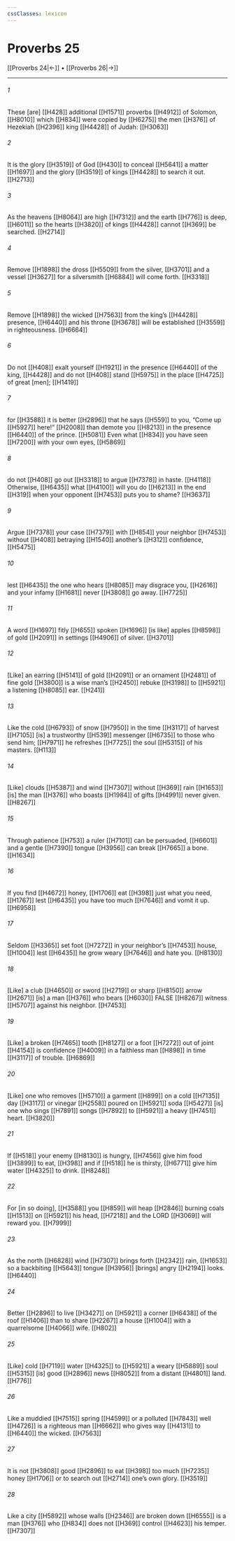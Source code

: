 ```yaml
---
cssClasses: lexicon
---
```


# Proverbs 25

[[Proverbs 24|←]] • [[Proverbs 26|→]]

---

###### 1
These [are] [[H428]] additional [[H1571]] proverbs [[H4912]] of Solomon, [[H8010]] which [[H834]] were copied by [[H6275]] the men [[H376]] of Hezekiah [[H2396]] king [[H4428]] of Judah: [[H3063]]

###### 2
It is the glory [[H3519]] of God [[H430]] to conceal [[H5641]] a matter [[H1697]] and the glory [[H3519]] of kings [[H4428]] to search it out. [[H2713]]

###### 3
As the heavens [[H8064]] are high [[H7312]] and the earth [[H776]] is deep, [[H6011]] so the hearts [[H3820]] of kings [[H4428]] cannot [[H369]] be searched. [[H2714]]

###### 4
Remove [[H1898]] the dross [[H5509]] from the silver, [[H3701]] and a vessel [[H3627]] for a silversmith [[H6884]] will come forth. [[H3318]]

###### 5
Remove [[H1898]] the wicked [[H7563]] from the king’s [[H4428]] presence, [[H6440]] and his throne [[H3678]] will be established [[H3559]] in righteousness. [[H6664]]

###### 6
Do not [[H408]] exalt yourself [[H1921]] in the presence [[H6440]] of the king, [[H4428]] and do not [[H408]] stand [[H5975]] in the place [[H4725]] of great [men]; [[H1419]]

###### 7
for [[H3588]] it is better [[H2896]] that he says [[H559]] to you,  “Come up [[H5927]] here!” [[H2008]] than demote you [[H8213]] in the presence [[H6440]] of the prince. [[H5081]] Even what [[H834]] you have seen [[H7200]] with your own eyes, [[H5869]]

###### 8
do not [[H408]] go out [[H3318]] to argue [[H7378]] in haste. [[H4118]] Otherwise, [[H6435]] what [[H4100]] will you do [[H6213]] in the end [[H319]] when your opponent [[H7453]] puts you to shame? [[H3637]]

###### 9
Argue [[H7378]] your case [[H7379]] with [[H854]] your neighbor [[H7453]] without [[H408]] betraying [[H1540]] another’s [[H312]] confidence, [[H5475]]

###### 10
lest [[H6435]] the one who hears [[H8085]] may disgrace you, [[H2616]] and your infamy [[H1681]] never [[H3808]] go away. [[H7725]]

###### 11
A word [[H1697]] fitly [[H655]] spoken [[H1696]] [is like] apples [[H8598]] of gold [[H2091]] in settings [[H4906]] of silver. [[H3701]]

###### 12
[Like] an earring [[H5141]] of gold [[H2091]] or an ornament [[H2481]] of fine gold [[H3800]] is a wise man’s [[H2450]] rebuke [[H3198]] to [[H5921]] a listening [[H8085]] ear. [[H241]]

###### 13
Like the cold [[H6793]] of snow [[H7950]] in the time [[H3117]] of harvest [[H7105]] [is] a trustworthy [[H539]] messenger [[H6735]] to those who send him; [[H7971]] he refreshes [[H7725]] the soul [[H5315]] of his masters. [[H113]]

###### 14
[Like] clouds [[H5387]] and wind [[H7307]] without [[H369]] rain [[H1653]] [is] the man [[H376]] who boasts [[H1984]] of gifts [[H4991]] never given. [[H8267]]

###### 15
Through patience [[H753]] a ruler [[H7101]] can be persuaded, [[H6601]] and a gentle [[H7390]] tongue [[H3956]] can break [[H7665]] a bone. [[H1634]]

###### 16
If you find [[H4672]] honey, [[H1706]] eat [[H398]] just what you need, [[H1767]] lest [[H6435]] you have too much [[H7646]] and vomit it up. [[H6958]]

###### 17
Seldom [[H3365]] set foot [[H7272]] in your neighbor’s [[H7453]] house, [[H1004]] lest [[H6435]] he grow weary [[H7646]] and hate you. [[H8130]]

###### 18
[Like] a club [[H4650]] or sword [[H2719]] or sharp [[H8150]] arrow [[H2671]] [is] a man [[H376]] who bears [[H6030]] FALSE [[H8267]] witness [[H5707]] against his neighbor. [[H7453]]

###### 19
[Like] a broken [[H7465]] tooth [[H8127]] or a foot [[H7272]] out of joint [[H4154]] is confidence [[H4009]] in a faithless man [[H898]] in time [[H3117]] of trouble. [[H6869]]

###### 20
[Like] one who removes [[H5710]] a garment [[H899]] on a cold [[H7135]] day [[H3117]] or vinegar [[H2558]] poured on [[H5921]] soda [[H5427]] [is] one who sings [[H7891]] songs [[H7892]] to [[H5921]] a heavy [[H7451]] heart. [[H3820]]

###### 21
If [[H518]] your enemy [[H8130]] is hungry, [[H7456]] give him food [[H3899]] to eat, [[H398]] and if [[H518]] he is thirsty, [[H6771]] give him water [[H4325]] to drink. [[H8248]]

###### 22
For [in so doing], [[H3588]] you [[H859]] will heap [[H2846]] burning coals [[H1513]] on [[H5921]] his head, [[H7218]] and the LORD [[H3069]] will reward you. [[H7999]]

###### 23
As the north [[H6828]] wind [[H7307]] brings forth [[H2342]] rain, [[H1653]] so a backbiting [[H5643]] tongue [[H3956]] [brings] angry [[H2194]] looks. [[H6440]]

###### 24
Better [[H2896]] to live [[H3427]] on [[H5921]] a corner [[H6438]] of the roof [[H1406]] than to share [[H2267]] a house [[H1004]] with a quarrelsome [[H4066]] wife. [[H802]]

###### 25
[Like] cold [[H7119]] water [[H4325]] to [[H5921]] a weary [[H5889]] soul [[H5315]] [is] good [[H2896]] news [[H8052]] from a distant [[H4801]] land. [[H776]]

###### 26
Like a muddied [[H7515]] spring [[H4599]] or a polluted [[H7843]] well [[H4726]] is a righteous man [[H6662]] who gives way [[H4131]] to [[H6440]] the wicked. [[H7563]]

###### 27
It is not [[H3808]] good [[H2896]] to eat [[H398]] too much [[H7235]] honey [[H1706]] or to search out [[H2714]] one’s own glory. [[H3519]]

###### 28
Like a city [[H5892]] whose walls [[H2346]] are broken down [[H6555]] is a man [[H376]] who [[H834]] does not [[H369]] control [[H4623]] his temper. [[H7307]]

